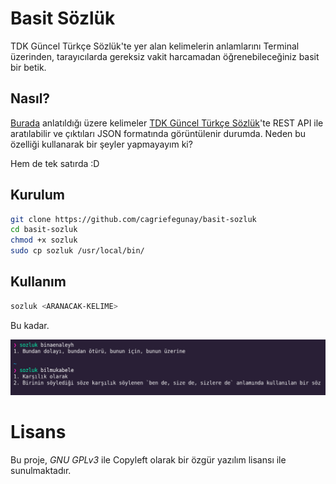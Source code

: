 # Basit Sözlük

TDK Güncel Türkçe Sözlük'te yer alan kelimelerin anlamlarını Terminal üzerinden, tarayıcılarda gereksiz vakit harcamadan öğrenebileceğiniz basit bir betik.

## Nasıl?

[Burada](https://github.com/abdurrahmanekr/tdk-service/issues/3) anlatıldığı üzere kelimeler [TDK Güncel Türkçe Sözlük](https://sozluk.gov.tr)'te REST API ile aratılabilir ve çıktıları JSON formatında görüntülenir durumda. Neden bu özelliği kullanarak bir şeyler yapmayayım ki? 

Hem de tek satırda :D

## Kurulum

```bash
git clone https://github.com/cagriefegunay/basit-sozluk
cd basit-sozluk
chmod +x sozluk
sudo cp sozluk /usr/local/bin/
```
## Kullanım

```bash
sozluk <ARANACAK-KELIME>
```
Bu kadar.

![Ekran Görüntüsü](terminal.png)

# Lisans

Bu proje, _GNU GPLv3_ ile Copyleft olarak bir özgür yazılım lisansı ile sunulmaktadır.
